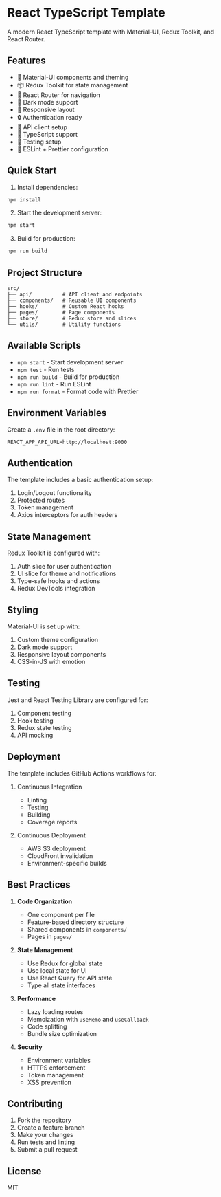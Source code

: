 # React TypeScript Template

A modern React TypeScript template with Material-UI, Redux Toolkit, and React Router.

## Features

- 🎨 Material-UI components and theming
- 📦 Redux Toolkit for state management
- 🚦 React Router for navigation
- 🌙 Dark mode support
- 📱 Responsive layout
- 🔒 Authentication ready
- 🚀 API client setup
- 📝 TypeScript support
- 🧪 Testing setup
- 🎯 ESLint + Prettier configuration

## Quick Start

1. Install dependencies:
```bash
npm install
```

2. Start the development server:
```bash
npm start
```

3. Build for production:
```bash
npm run build
```

## Project Structure

```
src/
├── api/          # API client and endpoints
├── components/   # Reusable UI components
├── hooks/        # Custom React hooks
├── pages/        # Page components
├── store/        # Redux store and slices
└── utils/        # Utility functions
```

## Available Scripts

- `npm start` - Start development server
- `npm test` - Run tests
- `npm run build` - Build for production
- `npm run lint` - Run ESLint
- `npm run format` - Format code with Prettier

## Environment Variables

Create a `.env` file in the root directory:

```env
REACT_APP_API_URL=http://localhost:9000
```

## Authentication

The template includes a basic authentication setup:

1. Login/Logout functionality
2. Protected routes
3. Token management
4. Axios interceptors for auth headers

## State Management

Redux Toolkit is configured with:

1. Auth slice for user authentication
2. UI slice for theme and notifications
3. Type-safe hooks and actions
4. Redux DevTools integration

## Styling

Material-UI is set up with:

1. Custom theme configuration
2. Dark mode support
3. Responsive layout components
4. CSS-in-JS with emotion

## Testing

Jest and React Testing Library are configured for:

1. Component testing
2. Hook testing
3. Redux state testing
4. API mocking

## Deployment

The template includes GitHub Actions workflows for:

1. Continuous Integration
   - Linting
   - Testing
   - Building
   - Coverage reports

2. Continuous Deployment
   - AWS S3 deployment
   - CloudFront invalidation
   - Environment-specific builds

## Best Practices

1. **Code Organization**
   - One component per file
   - Feature-based directory structure
   - Shared components in `components/`
   - Pages in `pages/`

2. **State Management**
   - Use Redux for global state
   - Use local state for UI
   - Use React Query for API state
   - Type all state interfaces

3. **Performance**
   - Lazy loading routes
   - Memoization with `useMemo` and `useCallback`
   - Code splitting
   - Bundle size optimization

4. **Security**
   - Environment variables
   - HTTPS enforcement
   - Token management
   - XSS prevention

## Contributing

1. Fork the repository
2. Create a feature branch
3. Make your changes
4. Run tests and linting
5. Submit a pull request

## License

MIT 